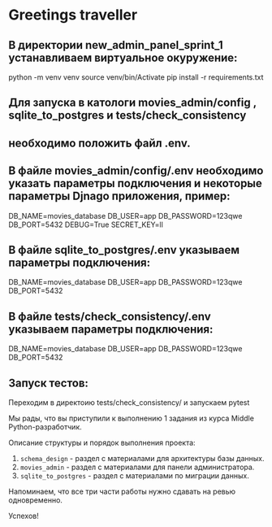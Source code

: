 # Greetings traveller

## В директории new_admin_panel_sprint_1 устанавливаем виртуальное окуружение:

python -m venv venv
source venv/bin/Activate
pip install -r requirements.txt

## Для запуска в катологи movies_admin/config , sqlite_to_postgres и tests/check_consistency
## необходимо положить файл .env.
## В файле movies_admin/config/.env необходимо указать параметры подключения и некоторые параметры Djnago приложения, пример:
DB_NAME=movies_database
DB_USER=app
DB_PASSWORD=123qwe
DB_PORT=5432
DEBUG=True
SECRET_KEY=ll

## В файле sqlite_to_postgres/.env указываем параметры подключения:
DB_NAME=movies_database
DB_USER=app
DB_PASSWORD=123qwe
DB_PORT=5432

## В файле tests/check_consistency/.env указываем параметры подключения:
DB_NAME=movies_database
DB_USER=app
DB_PASSWORD=123qwe
DB_PORT=5432

## Запуск тестов:
Переходим в директоию tests/check_consistency/ и запускаем pytest


Мы рады, что вы приступили к выполнению 1 задания из курса Middle Python-разработчик.
 
Описание структуры и порядок выполнения проекта:
1. `schema_design` - раздел c материалами для архитектуры базы данных.
2. `movies_admin` - раздел с материалами для панели администратора.
3. `sqlite_to_postgres` - раздел с материалами по миграции данных.

Напоминаем, что все три части работы нужно сдавать на ревью одновременно.

Успехов!
